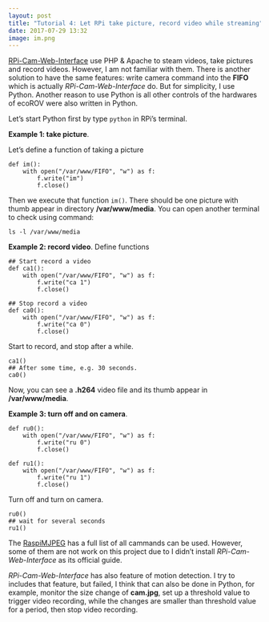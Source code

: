 ```yaml
---
layout: post
title: "Tutorial 4: Let RPi take picture, record video while streaming"
date: 2017-07-29 13:32
image: im.png
---
```


[RPi-Cam-Web-Interface](http://elinux.org/RPi-Cam-Web-Interface) use PHP & Apache to steam videos, take pictures and record videos. However, I am not familiar with them. There is another solution to have the same features: write camera command into the **FIFO** which is actually *RPi-Cam-Web-Interface* do. But for simplicity, I use Python. Another reason to use Python is all other controls of the hardwares of ecoROV were also written in Python. 

Let’s start Python first by type `python` in RPi’s terminal. 

**Example 1: take picture**.

Let’s define a function of taking a picture

~~~
def im():
    with open("/var/www/FIFO", "w") as f:
        f.write("im")
        f.close()

~~~

Then we execute that function `im()`. There should be one picture with thumb appear in directory **/var/www/media**. You can open another terminal to check using command:

~~~
ls -l /var/www/media
~~~

**Example 2: record video**.
Define functions

~~~
## Start record a video
def ca1():
    with open("/var/www/FIFO", "w") as f:
        f.write("ca 1")
        f.close()

## Stop record a video
def ca0():
    with open("/var/www/FIFO", "w") as f:
        f.write("ca 0")
        f.close()
~~~

Start to record, and stop after a while.

~~~
ca1()
## After some time, e.g. 30 seconds.
ca0()

~~~

Now, you can see a **.h264** video file and its thumb appear in **/var/www/media**.

**Example 3: turn off and on camera**.

~~~
def ru0():
    with open("/var/www/FIFO", "w") as f:
        f.write("ru 0")
        f.close()

def ru1():
    with open("/var/www/FIFO", "w") as f:
        f.write("ru 1")
        f.close()

~~~

Turn off and turn on camera.

~~~
ru0()
## wait for several seconds
ru1()
~~~

The [RaspiMJPEG](https://github.com/ecorov/ecorov/blob/master/bin/RaspiMJPEG-manual.txt) has a full list of all cammands can be used. However, some of them are not work on this project due to I didn’t install *RPi-Cam-Web-Interface* as its official guide. 

*RPi-Cam-Web-Interface* has also feature of motion detection. I try to includes that feature, but failed, I think that can also be done in Python, for example, monitor the size change of **cam.jpg**, set up a threshold value to trigger video recording, while the changes are smaller than threshold value for a period, then stop video recording. 





